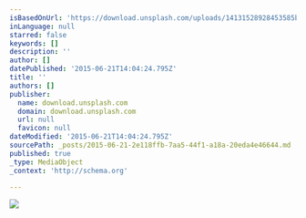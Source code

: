 ```yaml
---
isBasedOnUrl: 'https://download.unsplash.com/uploads/14131528928453585b6dc/829d24cf'
inLanguage: null
starred: false
keywords: []
description: ''
author: []
datePublished: '2015-06-21T14:04:24.795Z'
title: ''
authors: []
publisher:
  name: download.unsplash.com
  domain: download.unsplash.com
  url: null
  favicon: null
dateModified: '2015-06-21T14:04:24.795Z'
sourcePath: _posts/2015-06-21-2e118ffb-7aa5-44f1-a18a-20eda4e46644.md
published: true
_type: MediaObject
_context: 'http://schema.org'

---
```

![](https://download.unsplash.com/uploads/14131528928453585b6dc/829d24cf)